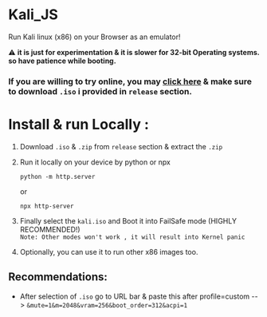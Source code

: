 # Kali_JS
Run Kali linux (x86) on your Browser as an emulator! 

⚠️ **it is just for experimentation & it is slower for 32-bit Operating systems. so have patience while booting.**
<br>

### If you are willing to try online, you may  [click here](https://kali-js.netlify.app) & make sure to download `.iso` i provided in `release` section.

# Install & run Locally :

1) Download `.iso` & `.zip` from `release` section & extract the `.zip`
2) Run it locally on your device by python or npx <br>
    ```
    python -m http.server
    ```
     or
   ```
   npx http-server
     ```
3) Finally select the `kali.iso` and Boot it into FailSafe mode (HIGHLY RECOMMENDED!) 
  <br> `Note: Other modes won't work , it will result into Kernel panic `

5) Optionally, you can use it to run other x86 images too.

## Recommendations: 
- After selection of `.iso` go to URL bar & paste this after profile=custom --> `&mute=1&m=2048&vram=256&boot_order=312&acpi=1`

